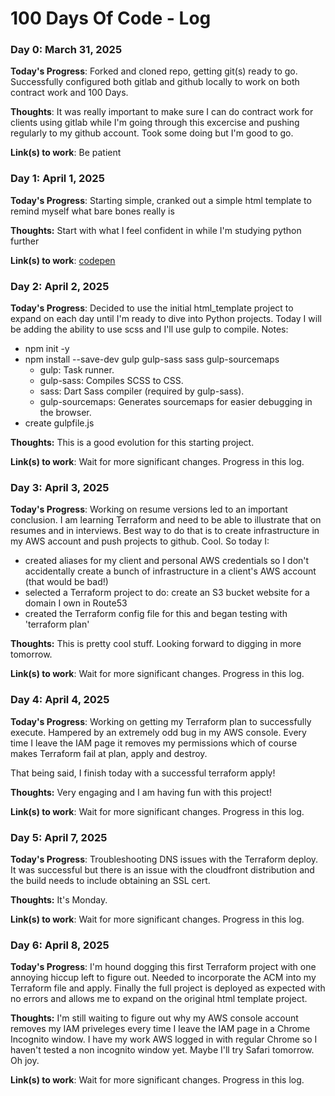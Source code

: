 # 100 Days Of Code - Log

### Day 0: March 31, 2025

**Today's Progress**: Forked and cloned repo, getting git(s) ready to go. Successfully configured both gitlab and github locally to work on both contract work and 100 Days.

**Thoughts**: It was really important to make sure I can do contract work for clients using gitlab while I'm going through this excercise and pushing regularly to my github account. Took some doing but I'm good to go. 

**Link(s) to work**: Be patient

### Day 1: April 1, 2025

**Today's Progress**: Starting simple, cranked out a simple html template to remind myself what bare bones really is

**Thoughts:** Start with what I feel confident in while I'm studying python further

**Link(s) to work**: [codepen](https://codepen.io/lance-hardy/pen/gbOZxVG)

### Day 2: April 2, 2025

**Today's Progress**: Decided to use the initial html_template project to expand on each day until I'm ready to dive into Python projects. Today I will be adding the ability to use scss and I'll use gulp to compile. Notes:

- npm init -y
- npm install --save-dev gulp gulp-sass sass gulp-sourcemaps
  - gulp: Task runner.
  - gulp-sass: Compiles SCSS to CSS.
  - sass: Dart Sass compiler (required by gulp-sass).
  - gulp-sourcemaps: Generates sourcemaps for easier debugging in the browser.
- create gulpfile.js

**Thoughts:** This is a good evolution for this starting project. 

**Link(s) to work**: Wait for more significant changes. Progress in this log. 

### Day 3: April 3, 2025

**Today's Progress**: Working on resume versions led to an important conclusion. I am learning Terraform and need to be able to illustrate that on resumes and in interviews. Best way to do that is to create infrastructure in my AWS account and push projects to github. Cool. So today I:

- created aliases for my client and personal AWS credentials so I don't accidentally create a bunch of infrastructure in a client's AWS account (that would be bad!)
- selected a Terraform project to do: create an S3 bucket website for a domain I own in Route53
- created the Terraform config file for this and began testing with 'terraform plan'

**Thoughts:** This is pretty cool stuff. Looking forward to digging in more tomorrow. 

**Link(s) to work**: Wait for more significant changes. Progress in this log. 

### Day 4: April 4, 2025

**Today's Progress**: Working on getting my Terraform plan to successfully execute. Hampered by an extremely odd bug in my AWS console. Every time I leave the IAM page it removes my permissions which of course makes Terraform fail at plan, apply and destroy. <sigh>

That being said, I finish today with a successful terraform apply! 

**Thoughts:** Very engaging and I am having fun with this project!

**Link(s) to work**: Wait for more significant changes. Progress in this log. 

### Day 5: April 7, 2025

**Today's Progress**: Troubleshooting DNS issues with the Terraform deploy. It was successful but there is an issue with the cloudfront distribution and the build needs to include obtaining an SSL cert.

**Thoughts:** It's Monday.

**Link(s) to work**: Wait for more significant changes. Progress in this log.

### Day 6: April 8, 2025

**Today's Progress**: I'm hound dogging this first Terraform project with one annoying hiccup left to figure out. Needed to incorporate the ACM into my Terraform file and apply. Finally the full project is deployed as expected with no errors and allows me to expand on the original html template project. 

**Thoughts:** I'm still waiting to figure out why my AWS console account removes my IAM priveleges every time I leave the IAM page in a Chrome Incognito window. I have my work AWS logged in with regular Chrome so I haven't tested a non incognito window yet. Maybe I'll try Safari tomorrow. Oh joy. 

**Link(s) to work**: Wait for more significant changes. Progress in this log. 